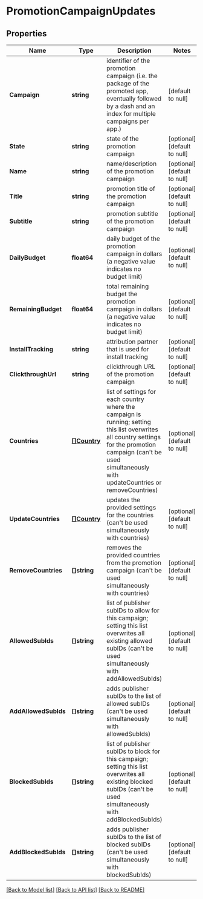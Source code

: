 # PromotionCampaignUpdates

## Properties
Name | Type | Description | Notes
------------ | ------------- | ------------- | -------------
**Campaign** | **string** | identifier of the promotion campaign (i.e. the package of the promoted app, eventually followed by a dash and an index for multiple campaigns per app.) | [default to null]
**State** | **string** | state of the promotion campaign | [optional] [default to null]
**Name** | **string** | name/description of the promotion campaign | [optional] [default to null]
**Title** | **string** | promotion title of the promotion campaign | [optional] [default to null]
**Subtitle** | **string** | promotion subtitle of the promotion campaign | [optional] [default to null]
**DailyBudget** | **float64** | daily budget of the promotion campaign in dollars (a negative value indicates no budget limit) | [optional] [default to null]
**RemainingBudget** | **float64** | total remaining budget the promotion campaign in dollars (a negative value indicates no budget limit) | [optional] [default to null]
**InstallTracking** | **string** | attribution partner that is used for install tracking | [optional] [default to null]
**ClickthroughUrl** | **string** | clickthrough URL of the promotion campaign | [optional] [default to null]
**Countries** | [**[]Country**](Country.md) | list of settings for each country where the campaign is running; setting this list overwrites all country settings for the promotion campaign (can&#39;t be used simultaneously with updateCountries or removeCountries) | [optional] [default to null]
**UpdateCountries** | [**[]Country**](Country.md) | updates the provided settings for the countries (can&#39;t be used simultaneously with countries) | [optional] [default to null]
**RemoveCountries** | **[]string** | removes the provided countries from the promotion campaign (can&#39;t be used simultaneously with countries) | [optional] [default to null]
**AllowedSubIds** | **[]string** | list of publisher subIDs to allow for this campaign; setting this list overwrites all existing allowed subIDs (can&#39;t be used simultaneously with addAllowedSubIds) | [optional] [default to null]
**AddAllowedSubIds** | **[]string** | adds publisher subIDs to the list of allowed subIDs (can&#39;t be used simultaneously with allowedSubIds) | [optional] [default to null]
**BlockedSubIds** | **[]string** | list of publisher subIDs to block for this campaign; setting this list overwrites all existing blocked subIDs (can&#39;t be used simultaneously with addBlockedSubIds) | [optional] [default to null]
**AddBlockedSubIds** | **[]string** | adds publisher subIDs to the list of blocked subIDs (can&#39;t be used simultaneously with blockedSubIds) | [optional] [default to null]

[[Back to Model list]](../README.md#documentation-for-models) [[Back to API list]](../README.md#documentation-for-api-endpoints) [[Back to README]](../README.md)


